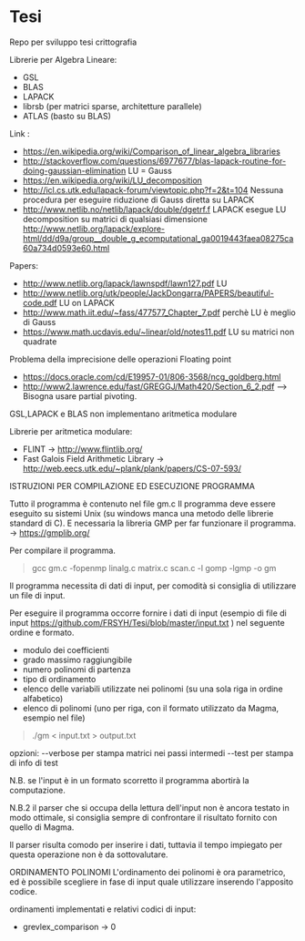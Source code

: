 # Tesi
Repo per sviluppo tesi crittografia

Librerie per Algebra Lineare:
- GSL
- BLAS
- LAPACK
- librsb (per matrici sparse, architetture parallele)
- ATLAS (basto su BLAS)

Link :
- https://en.wikipedia.org/wiki/Comparison_of_linear_algebra_libraries
- http://stackoverflow.com/questions/6977677/blas-lapack-routine-for-doing-gaussian-elimination  LU = Gauss
- https://en.wikipedia.org/wiki/LU_decomposition
- http://icl.cs.utk.edu/lapack-forum/viewtopic.php?f=2&t=104 Nessuna procedura per eseguire riduzione di Gauss diretta su LAPACK
- http://www.netlib.no/netlib/lapack/double/dgetrf.f LAPACK esegue LU decomposition su matrici di qualsiasi dimensione http://www.netlib.org/lapack/explore-html/dd/d9a/group__double_g_ecomputational_ga0019443faea08275ca60a734d0593e60.html


Papers:
- http://www.netlib.org/lapack/lawnspdf/lawn127.pdf  LU
- http://www.netlib.org/utk/people/JackDongarra/PAPERS/beautiful-code.pdf  LU on LAPACK
- http://www.math.iit.edu/~fass/477577_Chapter_7.pdf  perchè LU è meglio di Gauss
- https://www.math.ucdavis.edu/~linear/old/notes11.pdf LU su matrici non quadrate


Problema della imprecisione delle operazioni Floating point 
- https://docs.oracle.com/cd/E19957-01/806-3568/ncg_goldberg.html
- http://www2.lawrence.edu/fast/GREGGJ/Math420/Section_6_2.pdf --> Bisogna usare partial pivoting.


GSL,LAPACK e BLAS non implementano aritmetica modulare

Librerie per aritmetica modulare:
- FLINT                                -> http://www.flintlib.org/
- Fast Galois Field Arithmetic Library -> http://web.eecs.utk.edu/~plank/plank/papers/CS-07-593/




ISTRUZIONI PER COMPILAZIONE ED ESECUZIONE PROGRAMMA

Tutto il programma è contenuto nel file gm.c 
Il programma deve essere eseguito su sistemi Unix (su windows manca una metodo delle librerie standard di C).
E necessaria la libreria GMP per far funzionare il programma. -> https://gmplib.org/

Per compilare il programma.
>gcc gm.c -fopenmp linalg.c matrix.c scan.c -l gomp -lgmp -o gm

Il programma necessita di dati di input, per comodità si consiglia di utilizzare un file di input.

Per eseguire il programma occorre fornire i dati di input (esempio di file di input https://github.com/FRSYH/Tesi/blob/master/input.txt ) nel seguente ordine e formato.
- modulo dei coefficienti
- grado massimo raggiungibile
- numero polinomi di partenza
- tipo di ordinamento
- elenco delle variabili utilizzate nei polinomi (su una sola riga in ordine alfabetico)
- elenco di polinomi (uno per riga, con il formato utilizzato da Magma, esempio nel file)
>./gm < input.txt > output.txt

opzioni:
--verbose per stampa matrici nei passi intermedi
--test per stampa di info di test

N.B. se l'input è in un formato scorretto il programma abortirà la computazione.

N.B.2 il parser che si occupa della lettura dell'input non è ancora testato in modo ottimale, si consiglia sempre di confrontare il risultato fornito con quello di Magma.

Il parser risulta comodo per inserire i dati, tuttavia il tempo impiegato per questa operazione non è da sottovalutare.

ORDINAMENTO POLINOMI
L'ordinamento dei polinomi è ora parametrico, ed è possibile scegliere in fase di input quale utilizzare inserendo l'apposito codice.

ordinamenti implementati e relativi codici di input:
- grevlex_comparison -> 0